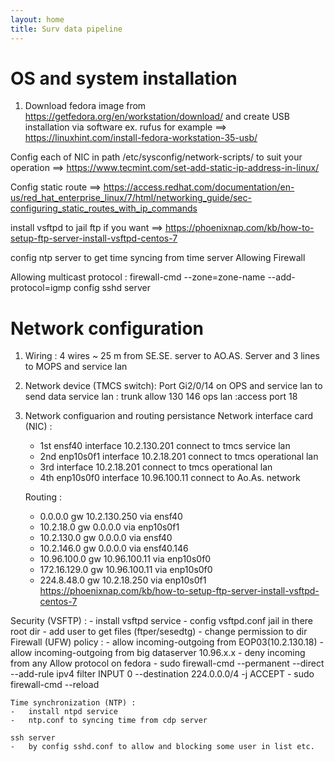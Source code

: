 ```yaml
---
layout: home
title: Surv data pipeline
---
```


 # OS and system installation

1. Download fedora image from https://getfedora.org/en/workstation/download/ and create USB installation via software ex. rufus for example ==> https://linuxhint.com/install-fedora-workstation-35-usb/

Config each of NIC in path /etc/sysconfig/network-scripts/ to suit your operation ==> https://www.tecmint.com/set-add-static-ip-address-in-linux/

Config static route ==> https://access.redhat.com/documentation/en-us/red_hat_enterprise_linux/7/html/networking_guide/sec-configuring_static_routes_with_ip_commands

install vsftpd to jail ftp if you want ==> https://phoenixnap.com/kb/how-to-setup-ftp-server-install-vsftpd-centos-7

config ntp server to get time syncing from time server
Allowing Firewall

Allowing multicast protocol : firewall-cmd --zone=zone-name --add-protocol=igmp
config sshd server


# Network configuration 

1. Wiring : 4 wires ~ 25 m from SE.SE. server to AO.AS. Server and 3 lines to MOPS  and service lan

2. Network device (TMCS switch):
	Port Gi2/0/14 on OPS and service lan to send data
	service lan : trunk allow 130 146
	ops lan :access port 18

3. Network configuarion and routing persistance
	Network interface card (NIC) :
	-	1st ensf40 interface 10.2.130.201 connect to tmcs service lan
	-	2nd enp10s0f1 interface 10.2.18.201 connect to tmcs operational lan
	-	3rd interface 10.2.18.201 connect to tmcs operational lan
	-	4th enp10s0f0 interface 10.96.100.11 connect to Ao.As. network

	Routing :
	-	0.0.0.0 gw 10.2.130.250 via ensf40
	-	10.2.18.0 gw 0.0.0.0 via enp10s0f1
	-	10.2.130.0 gw 0.0.0.0 via ensf40
	-	10.2.146.0 gw 0.0.0.0 via ensf40.146
	-	10.96.100.0 gw 10.96.100.11 via enp10s0f0
	-	172.16.129.0 gw 10.96.100.11 via enp10s0f0
	-	224.8.48.0 gw 10.2.18.250 via enp10s0f1
	https://phoenixnap.com/kb/how-to-setup-ftp-server-install-vsftpd-centos-7

Security 
	(VSFTP) :
	-	install vsftpd service 
	-	config vsftpd.conf jail in there root dir
	-	add user to get files (ftper/sesedtg)
	-	change permission to dir 
	Firewall (UFW) policy :
	-	allow incoming-outgoing from EOP03(10.2.130.18)
	-	allow incoming-outgoing from big dataserver 10.96.x.x
	-	deny incoming from any
	Allow  protocol on fedora
	-	sudo firewall-cmd --permanent --direct --add-rule ipv4 filter INPUT 0 --destination 224.0.0.0/4 -j ACCEPT
	-	sudo firewall-cmd --reload

	Time synchronization (NTP) :
	-	install ntpd service 
	-	ntp.conf to syncing time from cdp server

	ssh server
	-	by config sshd.conf to allow and blocking some user in list etc.


